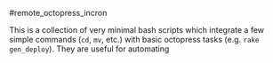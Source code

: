 #remote_octopress_incron

This is a collection of very minimal bash scripts which integrate a few simple commands (`cd`, `mv`, etc.) with basic octopress tasks (e.g. `rake gen_deploy`).
They are useful for automating
